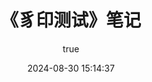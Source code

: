 ---
pageComponent:
  name: Catalogue
  data: 
    path: 《豸印测试》笔记
    imgUrl: 
    description: 本章内容为博主工作日志，不可抄袭，不可转载。
title: 《豸印测试》笔记
date: 2024-08-30 15:14:37
permalink: /test/zhiyin/
article: false
comment: false
editLink: false
author:
  name: kongqing
  link: https://github.com/kongqingm
---